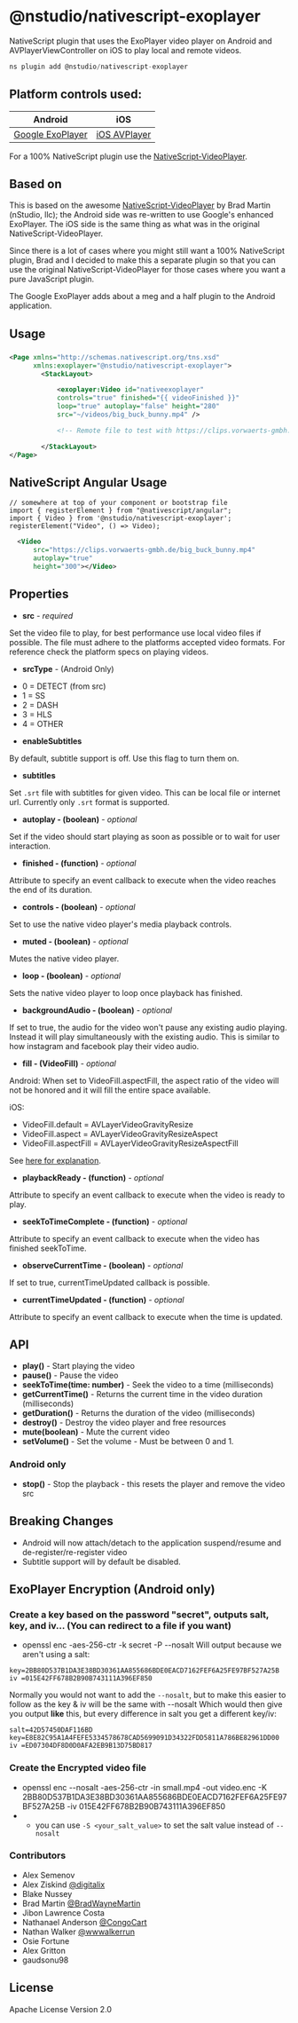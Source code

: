 # @nstudio/nativescript-exoplayer

NativeScript plugin that uses the ExoPlayer video player on Android and AVPlayerViewController on iOS to play local and remote videos.

```javascript
ns plugin add @nstudio/nativescript-exoplayer
```

## Platform controls used:

| Android                                                 | iOS                                                                                                                               |
| ------------------------------------------------------- | --------------------------------------------------------------------------------------------------------------------------------- |
| [Google ExoPlayer](https://github.com/google/ExoPlayer) | [iOS AVPlayer](https://developer.apple.com/library/prerelease/ios/documentation/AVFoundation/Reference/AVPlayer_Class/index.html) |

For a 100% NativeScript plugin use the [NativeScript-VideoPlayer](https://github.com/bradmartin/nativescript-videoplayer).

## Based on

This is based on the awesome [NativeScript-VideoPlayer](https://github.com/bradmartin/nativescript-videoplayer) by Brad Martin (nStudio, llc); the Android side was re-written to use Google's enhanced ExoPlayer. The iOS side is the same thing as what was in the original NativeScript-VideoPlayer.

Since there is a lot of cases where you might still want a 100% NativeScript plugin, Brad and I decided to make this a separate plugin so that you can use the original NativeScript-VideoPlayer for those cases where you want a pure JavaScript plugin.

The Google ExoPlayer adds about a meg and a half plugin to the Android application.

## Usage

###

```XML
<Page xmlns="http://schemas.nativescript.org/tns.xsd"
      xmlns:exoplayer="@nstudio/nativescript-exoplayer">
        <StackLayout>

            <exoplayer:Video id="nativeexoplayer"
            controls="true" finished="{{ videoFinished }}"
            loop="true" autoplay="false" height="280"
            src="~/videos/big_buck_bunny.mp4" />

            <!-- Remote file to test with https://clips.vorwaerts-gmbh.de/big_buck_bunny.mp4 -->

        </StackLayout>
</Page>
```

## NativeScript Angular Usage

```TS
// somewhere at top of your component or bootstrap file
import { registerElement } from "@nativescript/angular";
import { Video } from '@nstudio/nativescript-exoplayer';
registerElement("Video", () => Video);
```

```XML
  <Video
      src="https://clips.vorwaerts-gmbh.de/big_buck_bunny.mp4"
      autoplay="true"
      height="300"></Video>
```

## Properties

- **src** - _required_

Set the video file to play, for best performance use local video files if possible. The file must adhere to the platforms accepted video formats. For reference check the platform specs on playing videos.

- **srcType** - (Android Only)

* 0 = DETECT (from src)
* 1 = SS
* 2 = DASH
* 3 = HLS
* 4 = OTHER

- **enableSubtitles**

By default, subtitle support is off. Use this flag to turn them on.

- **subtitles**

Set `.srt` file with subtitles for given video. This can be local file or internet url. Currently only `.srt` format is supported.

- **autoplay - (boolean)** - _optional_

Set if the video should start playing as soon as possible or to wait for user interaction.

- **finished - (function)** - _optional_

Attribute to specify an event callback to execute when the video reaches the end of its duration.

- **controls - (boolean)** - _optional_

Set to use the native video player's media playback controls.

- **muted - (boolean)** - _optional_

Mutes the native video player.

- **loop - (boolean)** - _optional_

Sets the native video player to loop once playback has finished.

- **backgroundAudio - (boolean)** - _optional_

If set to true, the audio for the video won't pause any existing audio playing. Instead it will play simultaneously with the existing audio. This is similar to how instagram and facebook play their video audio.

- **fill - (VideoFill)** - _optional_

Android: When set to VideoFill.aspectFill, the aspect ratio of the video will not be honored and it will fill the entire space available.

iOS:

- VideoFill.default = AVLayerVideoGravityResize
- VideoFill.aspect = AVLayerVideoGravityResizeAspect
- VideoFill.aspectFill = AVLayerVideoGravityResizeAspectFill

See [here for explanation](https://developer.apple.com/documentation/avfoundation/avlayervideogravity).

- **playbackReady - (function)** - _optional_

Attribute to specify an event callback to execute when the video is ready to play.

- **seekToTimeComplete - (function)** - _optional_

Attribute to specify an event callback to execute when the video has finished seekToTime.

- **observeCurrentTime - (boolean)** - _optional_

If set to true, currentTimeUpdated callback is possible.

- **currentTimeUpdated - (function)** - _optional_

Attribute to specify an event callback to execute when the time is updated.

## API

- **play()** - Start playing the video
- **pause()** - Pause the video
- **seekToTime(time: number)** - Seek the video to a time (milliseconds)
- **getCurrentTime()** - Returns the current time in the video duration (milliseconds)
- **getDuration()** - Returns the duration of the video (milliseconds)
- **destroy()** - Destroy the video player and free resources
- **mute(boolean)** - Mute the current video
- **setVolume()** - Set the volume - Must be between 0 and 1.

### Android only

- **stop()** - Stop the playback - this resets the player and remove the video src

## Breaking Changes

- Android will now attach/detach to the application suspend/resume and de-register/re-register video
- Subtitle support will by default be disabled.

## ExoPlayer Encryption (Android only)

### Create a key based on the password "secret", outputs salt, key, and iv... (You can redirect to a file if you want)

- openssl enc -aes-256-ctr -k secret -P --nosalt
  Will output because we aren't using a salt:

```
key=2BB80D537B1DA3E38BD30361AA855686BDE0EACD7162FEF6A25FE97BF527A25B
iv =015E42FF678B2B90B743111A396EF850
```

Normally you would not want to add the `--nosalt`, but to make this easier to follow as the key & iv will be the same with --nosalt
Which would then give you output **like** this, but every difference in salt you get a different key/iv:

```
salt=42D57450DAF116BD
key=E8E82C95A1A4FEFE5334578678CAD5699091D34322FDD5811A786BE82961DD00
iv =ED07304DF8D0D0AFA2EB9B13D75BD817
```

### Create the Encrypted video file

- openssl enc --nosalt -aes-256-ctr -in small.mp4 -out video.enc -K 2BB80D537B1DA3E38BD30361AA855686BDE0EACD7162FEF6A25FE97BF527A25B -iv 015E42FF678B2B90B743111A396EF850
- - you can use `-S <your_salt_value>` to set the salt value instead of `--nosalt`

### Contributors

- Alex Semenov
- Alex Ziskind [@digitalix](https://twitter.com/digitalix)
- Blake Nussey
- Brad Martin [@BradWayneMartin](https://twitter.com/BradWayneMartin)
- Jibon Lawrence Costa
- Nathanael Anderson [@CongoCart](https://twitter.com/CongoCart)
- Nathan Walker [@wwwalkerrun](https://twitter.com/wwwalkerrun)
- Osie Fortune
- Alex Gritton
- gaudsonu98

## License

Apache License Version 2.0
